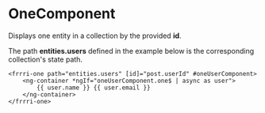 # OneComponent



Displays one entity in a collection by the provided **id**.

The path **entities.users** defined in the example below is the corresponding collection's state path. 

```markup
<frrri-one path="entities.users" [id]="post.userId" #oneUserComponent>
    <ng-container *ngIf="oneUserComponent.one$ | async as user">
        {{ user.name }} {{ user.email }}
    </ng-container>
</frrri-one>
```

